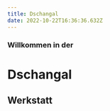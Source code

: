 ```yaml
---
title: Dschangal
date: 2022-10-22T16:36:36.632Z
---
```


### Willkommen in der

# Dschangal

## Werkstatt
